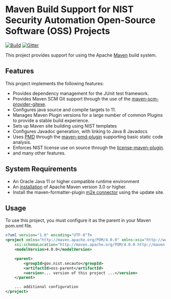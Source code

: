 # Maven Build Support for NIST Security Automation Open-Source Software (OSS) Projects
[![Build](https://github.com/david-waltermire-nist/oss-maven/actions/workflows/build.yml/badge.svg?branch=main)](https://github.com/david-waltermire-nist/oss-maven/actions/workflows/build.yml) [![Gitter](https://img.shields.io/gitter/room/oss-maven/community.svg?style=flat-square)](https://gitter.im/oss-maven/community)

This project provides support for using the Apache [Maven](https://maven.apache.org/) build system.

## Features

This project implements the following features:

* Provides dependency management for the JUnit test framework.
* Provides Maven SCM Git support through the use of the [maven-scm-provider-gitexe](https://maven.apache.org/scm/maven-scm-providers/maven-scm-providers-git/maven-scm-provider-gitexe/).
* Configures java source and compile targets to 11.
* Manages Maven Plugin versions for a large number of common Plugins to provide a stable build experience.
* Sets up Maven site building using NIST templates
* Configures Javadoc generation, with linking to Java 8 Javadocs
* Uses [PMD](https://pmd.github.io/) through the [maven-pmd-plugin](https://maven.apache.org/plugins/maven-pmd-plugin/) supporting basic static code analysis. 
* Enforces NIST license use on source through the [license-maven-plugin](http://code.mycila.com/license-maven-plugin/).
* and many other features.

## System Requirements

* An Oracle Java 11 or higher compatible runtime environment
* An [installation](https://maven.apache.org/install.html) of Apache Maven version 3.0 or higher.
* Install the maven-formatter-plugin [m2e connector](https://github.com/velo/maven-formatter-plugin) using the update site.

## Usage
 
To use this project, you must configure it as the parent in your Maven pom.xml file.

```xml
<?xml version="1.0" encoding="UTF-8"?>
<project xmlns="http://maven.apache.org/POM/4.0.0" xmlns:xsi="http://www.w3.org/2001/XMLSchema-instance"
    xsi:schemaLocation="http://maven.apache.org/POM/4.0.0 http://maven.apache.org/xsd/maven-4.0.0.xsd">
    <modelVersion>4.0.0</modelVersion>

    <parent>
        <groupId>gov.nist.secauto</groupId>
        <artifactId>oss-parent</artifactId>
        <version>... version of this project ...</version>
    </parent>

    ... additional configuration
</project>
```
